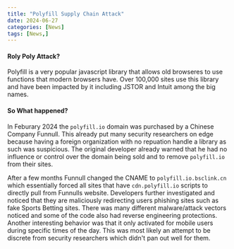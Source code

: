 ```yaml
---
title: "Polyfill Supply Chain Attack"
date: 2024-06-27
categories: [News]
tags: [News,]
---
```


#### Roly Poly Attack?

Polyfill is a very popular javascript library that allows old browseres to use functions that modern browsers have. Over 100,000 sites use this library and have been impacted by it including JSTOR and Intuit among the big names.

#### So What happened?

In Feburary 2024 the `polyfill.io` domain was purchased by a Chinese Company Funnull. This already put many security researchers on edge because having a foreign organization with no repuation handle a library as such was suspicious. The original developer already warned that he had no influence or control over the domain being sold and to remove `polyfill.io` from their sites.

After a few months Funnull changed the CNAME to `polyfill.io.bsclink.cn` which essentially forced all sites that have `cdn.polyfill.io` scripts to directly pull from Funnulls website. Developers further investigated and noticed that they are maliciously redirecting users phishing sites such as fake Sports Betting sites. There was many different malware/attack vectors noticed and some of the code also had reverse engineering protections. Another interesting behavior was that it only activated for mobile users during specific times of the day. This was most likely an attempt to be discrete from security researchers which didn't pan out well for them.

